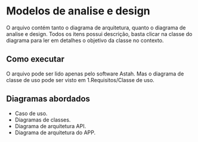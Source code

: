 # Modelos de analise e design

O arquivo contém tanto o diagrama de arquitetura, quanto o diagrama de analise e design.
Todos os itens possui descrição, basta clicar na classe do diagrama para ler em detalhes o objetivo da classe no contexto.

## Como executar
O arquivo pode ser lido apenas pelo software Astah. Mas o diagrama de classe de uso pode ser visto em 1.Requisitos/Classe de uso.


## Diagramas abordados
- Caso de uso.
- Diagramas de classes.
- Diagrama de arquitetura API.
- Diagrama de arquitetura do APP.
